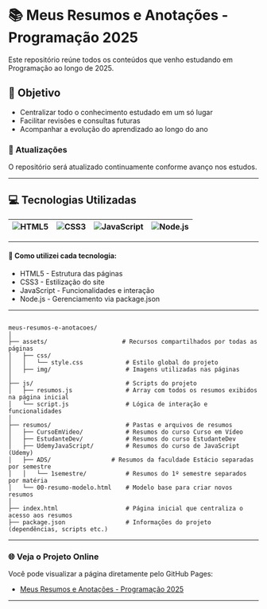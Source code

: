 # 📚 Meus Resumos e Anotações - Programação 2025

Este repositório reúne todos os conteúdos que venho estudando em Programação ao longo de 2025.

## 🎯 Objetivo

 - Centralizar todo o conhecimento estudado em um só lugar
 - Facilitar revisões e consultas futuras
 - Acompanhar a evolução do aprendizado ao longo do ano

### 📌 Atualizações

O repositório será atualizado continuamente conforme avanço nos estudos.

---

## 💻 Tecnologias Utilizadas

| ![HTML5](https://img.shields.io/badge/HTML5-E34F26?style=flat-square&logo=html5&logoColor=white) | ![CSS3](https://img.shields.io/badge/CSS3-1572B6?style=flat-square&logo=css3&logoColor=white) | ![JavaScript](https://img.shields.io/badge/JavaScript-F7DF1E?style=flat-square&logo=javascript&logoColor=black) | ![Node.js](https://img.shields.io/badge/Node.js-339933?style=flat-square&logo=node.js&logoColor=white) |
| ---------------------- | --------------------- | ------------------------ | ------------------------ |

----

#### 🚀 Como utilizei cada tecnologia:

- HTML5 - Estrutura das páginas
- CSS3 - Estilização do site
- JavaScript - Funcionalidades e interação
- Node.js - Gerenciamento via package.json

---

```

meus-resumos-e-anotacoes/
│
├── assets/                     # Recursos compartilhados por todas as páginas
│   ├── css/
│   │   └── style.css            # Estilo global do projeto
│   ├── img/                     # Imagens utilizadas nas páginas
│
├── js/                          # Scripts do projeto
│   ├── resumos.js               # Array com todos os resumos exibidos na página inicial
│   └── script.js                # Lógica de interação e funcionalidades
│
├── resumos/                     # Pastas e arquivos de resumos
│   ├── CursoEmVideo/            # Resumos do curso Curso em Vídeo
│   ├── EstudanteDev/            # Resumos do curso EstudanteDev
│   ├── UdemyJavaScript/         # Resumos do curso de JavaScript (Udemy)
│   ├── ADS/                 # Resumos da faculdade Estácio separadas por semestre
│   │   └── 1semestre/           # Resumos do 1º semestre separados por matéria
│   └── 00-resumo-modelo.html    # Modelo base para criar novos resumos
│
├── index.html                   # Página inicial que centraliza o acesso aos resumos
├── package.json                 # Informações do projeto (dependências, scripts etc.)
```

---

### 🌐 Veja o Projeto Online
Você pode visualizar a página diretamente pelo GitHub Pages:
- [Meus Resumos e Anotações - Programação 2025](https://emillyandradedev.github.io/estudos-programacao/)

--- 

